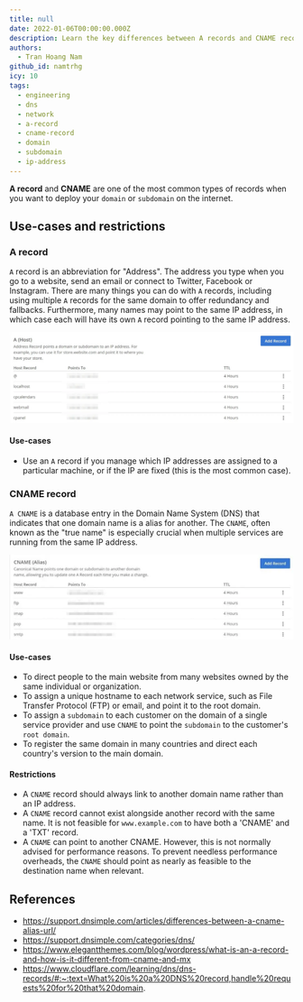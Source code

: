 ```yaml
---
title: null
date: 2022-01-06T00:00:00.000Z
description: Learn the key differences between A records and CNAME records in DNS, including their uses for domain mapping, subdomains, and IP address management to optimize your website setup.
authors:
  - Tran Hoang Nam
github_id: namtrhg
icy: 10
tags:
  - engineering
  - dns
  - network
  - a-record
  - cname-record
  - domain
  - subdomain
  - ip-address
---
```


**A record** and **CNAME** are one of the most common types of records when you want to deploy your `domain` or `subdomain` on the internet.

## Use-cases and restrictions
### A record
`A` record is an abbreviation for "Address". The address you type when you go to a website, send an email or connect to Twitter, Facebook or Instagram.
There are many things you can do with `A` records, including using multiple `A` records for the same domain to offer redundancy and fallbacks. Furthermore, many names may point to the same IP address, in which case each will have its own `A` record pointing to the same IP address.

![](assets/a-and-cname-records-in-dns_a_record_config_picture.webp)

#### Use-cases
- Use an  `A`  record if you manage which IP addresses are assigned to a particular machine, or if the IP are fixed (this is the most common case).

### CNAME record
`A CNAME` is a database entry in the Domain Name System (DNS) that indicates that one domain name is a alias for another. The `CNAME`, often known as the "true name" is especially crucial when multiple services are running from the same IP address.

![](assets/a-and-cname-records-in-dns_cname_record_config_picture.webp)

#### Use-cases
- To direct people to the main website from many websites owned by the same individual or organization.
- To assign a unique hostname to each network service, such as File Transfer Protocol (FTP) or email, and point it to the root domain.
- To assign a `subdomain` to each customer on the domain of a single service provider and use `CNAME` to point the `subdomain` to the customer's `root domain`.
- To register the same domain in many countries and direct each country's version to the main domain.

#### Restrictions
- A `CNAME` record should always link to another domain name rather than an IP address.
- A `CNAME` record cannot exist alongside another record with the same name. It is not feasible for `www.example.com` to have both a 'CNAME' and a 'TXT' record.
- A `CNAME` can point to another CNAME. However, this is not normally advised for performance reasons. To prevent needless performance overheads, the `CNAME` should point as nearly as feasible to the destination name when relevant.

## References
- <https://support.dnsimple.com/articles/differences-between-a-cname-alias-url/>
- <https://support.dnsimple.com/categories/dns/>
- <https://www.elegantthemes.com/blog/wordpress/what-is-an-a-record-and-how-is-it-different-from-cname-and-mx>
- <https://www.cloudflare.com/learning/dns/dns-records/#:~:text=What%20is%20a%20DNS%20record,handle%20requests%20for%20that%20domain>.

